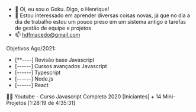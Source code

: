 - 👋 Oi, eu sou o Goku. Digo, o Henrique!
- 👀 Estou interessado em aprender diversas coisas novas, já que no dia a dia de trabalho estou um pouco preso em um sistema antigo e tarefas de gestão de equipe e projetos
- 📫 hdfmacedo@gmail.com

Objetivos Ago/2021:
- [**----] Revisão base Javascript
- [------] Cursos avançados Javascript
- [------] Typescript
- [------] Node.js
- [------] React


🌱🌱 Youtube - Curso Javascript Completo 2020 [Iniciantes] + 14 Mini-Projetos [1:28:19 de 4:35:31]

<!---
hdfm2022/hdfm2022 is a ✨ special ✨ repository because its `README.md` (this file) appears on your GitHub profile.
You can click the Preview link to take a look at your changes.
--->
